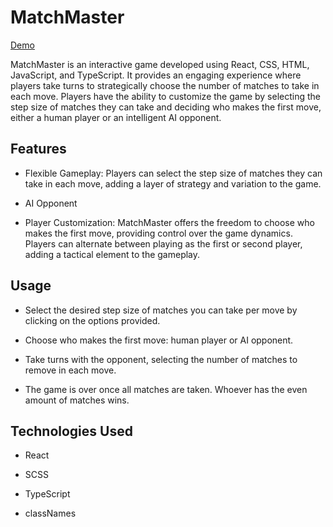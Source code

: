 # MatchMaster

[Demo](https://vanyachyzh.github.io/match_game/)


MatchMaster is an interactive game developed using React, CSS, HTML, JavaScript, and TypeScript. It provides an engaging experience where players take turns to strategically choose the number of matches to take in each move. Players have the ability to customize the game by selecting the step size of matches they can take and deciding who makes the first move, either a human player or an intelligent AI opponent.

## Features
- Flexible Gameplay: Players can select the step size of matches they can take in each move, adding a layer of strategy and variation to the game.

- AI Opponent

- Player Customization: MatchMaster offers the freedom to choose who makes the first move, providing control over the game dynamics. Players can alternate between playing as the first or second player, adding a tactical element to the gameplay.

## Usage

- Select the desired step size of matches you can take per move by clicking on the options provided.

- Choose who makes the first move: human player or AI opponent.

- Take turns with the opponent, selecting the number of matches to remove in each move.

- The game is over once all matches are taken. Whoever has the even amount of matches wins.

## Technologies Used

- React

- SCSS

- TypeScript

- classNames
